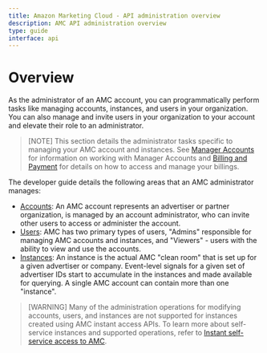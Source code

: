 ```yaml
---
title: Amazon Marketing Cloud - API administration overview
description: AMC API administration overview
type: guide
interface: api
---
```

# Overview

As the administrator of an AMC account, you can programmatically perform tasks like managing accounts, instances, and users in your organization. You can also manage and invite users in your organization to your account and elevate their role to an administrator.

> [NOTE] This section details the administrator tasks specific to managing your AMC account and instances. See [Manager Accounts](guides/account-management/authorization/manager-accounts) for information on working with Manager Accounts and [Billing and Payment](guides/account-management/billing/getting-started) for details on how to access and manage your billings.

The developer guide details the following areas that an AMC administrator manages:

- [Accounts](guides/amazon-marketing-cloud/admin/account-management): An AMC account represents an advertiser or partner organization, is managed by an account administrator, who can invite other users to access or administer the account.
- [Users](guides/amazon-marketing-cloud/admin/account-management#manage-users): AMC has two primary types of users, "Admins" responsible for managing AMC accounts and instances, and "Viewers" - users with the ability to view and use the accounts.
- [Instances](guides/amazon-marketing-cloud/admin/instance-management): An instance is the actual AMC "clean room" that is set up for a given advertiser or company. Event-level signals for a given set of advertiser IDs start to accumulate in the instances and made available for querying. A single AMC account can contain more than one "instance". 

> [WARNING] Many of the administration operations for modifying accounts, users, and instances are not supported for instances created using AMC instant access APIs. To learn more about self-service instances and supported operations, refer to [Instant self-service access to AMC](guides/amazon-marketing-cloud/get-started/instant-access-to-amc).